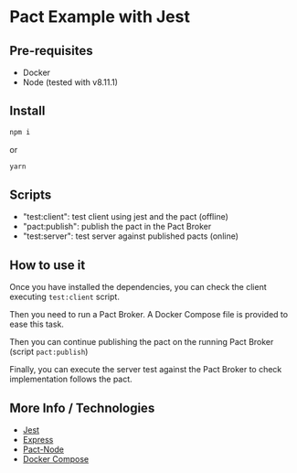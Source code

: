 # Pact Example with Jest

## Pre-requisites

- Docker
- Node (tested with v8.11.1)

## Install

```bash
npm i
```

or

```bash
yarn
```

## Scripts

- "test:client": test client using jest and the pact (offline)
- "pact:publish": publish the pact in the Pact Broker
- "test:server": test server against published pacts (online)

## How to use it

Once you have installed the dependencies, you can check the client executing `test:client` script.

Then you need to run a Pact Broker. A Docker Compose file is provided to ease this task.

Then you can continue publishing the pact on the running Pact Broker (script `pact:publish`)

Finally, you can execute the server test against the Pact Broker to check implementation follows the pact.

## More Info / Technologies

- [Jest](https://jestjs.io/)
- [Express](https://expressjs.com/es/)
- [Pact-Node](https://github.com/pact-foundation/pact-node)
- [Docker Compose](https://docs.docker.com/compose/)
